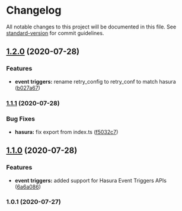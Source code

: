 # Changelog

All notable changes to this project will be documented in this file. See [standard-version](https://github.com/conventional-changelog/standard-version) for commit guidelines.

## [1.2.0](https://github.com/aaronhayes/hasura-sdk/compare/v1.1.1...v1.2.0) (2020-07-28)


### Features

* **event triggers:** rename retry_config to retry_conf to match hasura ([b027a67](https://github.com/aaronhayes/hasura-sdk/commit/b027a672740bde1c8030ba7bf6c41013094fdcfa))

### [1.1.1](https://github.com/aaronhayes/hasura-sdk/compare/v1.1.0...v1.1.1) (2020-07-28)


### Bug Fixes

* **hasura:** fix export from index.ts ([f5032c7](https://github.com/aaronhayes/hasura-sdk/commit/f5032c787ad20b802790873664c49890727952a6))

## [1.1.0](https://github.com/aaronhayes/hasura-sdk/compare/v1.0.1...v1.1.0) (2020-07-28)


### Features

* **event triggers:** added support for Hasura Event Triggers APIs ([6a6a086](https://github.com/aaronhayes/hasura-sdk/commit/6a6a0862f6e18d20fb7711c82e26e05bc36dc798))

### 1.0.1 (2020-07-27)
